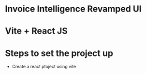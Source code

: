 # Invoice Intelligence Revamped UI

# Vite + React JS

# Steps to set the project up
- Create a react ptoject using vite
